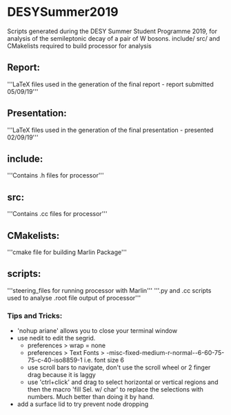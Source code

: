 # DESYSummer2019
Scripts generated during the DESY Summer Student Programme 2019, for analysis of the semileptonic decay of a pair of W bosons.
include/ src/ and CMakelists required to build processor for analysis

## Report:
'''LaTeX files used in the generation of the final report - report submitted 05/09/19'''

## Presentation:
'''LaTeX files used in the generation of the final presentation - presented 02/09/19'''

## include:
'''Contains .h files for processor'''

## src:
'''Contains .cc files for processor'''

## CMakelists:
'''cmake file for building Marlin Package'''

## scripts:
'''steering_files for running processor with Marlin'''
'''.py and .cc scripts used to analyse .root file output of processor'''

### Tips and Tricks:
- 'nohup ariane' allows you to close your terminal window
- use nedit to edit the segrid.
  - preferences > wrap = none
  - preferences > Text Fonts > -misc-fixed-medium-r-normal--6-60-75-75-c-40-iso8859-1         i.e. font size 6
  - use scroll bars to navigate, don't use the scroll wheel or 2 finger drag because it is laggy
  - use 'ctrl+click' and drag to select horizontal or vertical regions and then the macro 'fill Sel. w/ char' to replace the
    selections with numbers. Much better than doing it by hand.
- add a surface lid to try prevent node dropping
